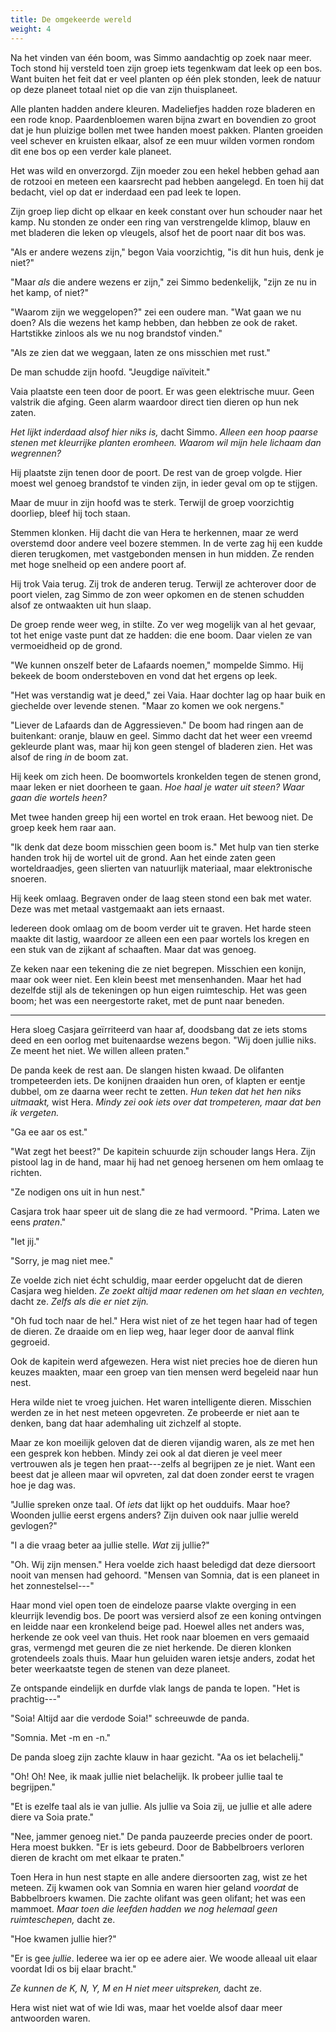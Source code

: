 ```yaml
---
title: De omgekeerde wereld
weight: 4
---
```


Na het vinden van één boom, was Simmo aandachtig op zoek naar meer. Toch stond hij versteld toen zijn groep iets tegenkwam dat leek op een bos. Want buiten het feit dat er veel planten op één plek stonden, leek de natuur op deze planeet totaal niet op die van zijn thuisplaneet.

Alle planten hadden andere kleuren. Madeliefjes hadden roze bladeren en een rode knop. Paardenbloemen waren bijna zwart en bovendien zo groot dat je hun pluizige bollen met twee handen moest pakken. Planten groeiden veel schever en kruisten elkaar, alsof ze een muur wilden vormen rondom dit ene bos op een verder kale planeet.

Het was wild en onverzorgd. Zijn moeder zou een hekel hebben gehad aan de rotzooi en meteen een kaarsrecht pad hebben aangelegd. En toen hij dat bedacht, viel op dat er inderdaad een pad leek te lopen.

Zijn groep liep dicht op elkaar en keek constant over hun schouder naar het kamp. Nu stonden ze onder een ring van verstrengelde klimop, blauw en met bladeren die leken op vleugels, alsof het de poort naar dit bos was.

"Als er andere wezens zijn," begon Vaia voorzichtig, "is dit hun huis, denk je niet?"

"Maar _als_ die andere wezens er zijn," zei Simmo bedenkelijk, "zijn ze nu in het kamp, of niet?"

"Waarom zijn we weggelopen?" zei een oudere man. "Wat gaan we nu doen? Als die wezens het kamp hebben, dan hebben ze ook de raket. Hartstikke zinloos als we nu nog brandstof vinden."

"Als ze zien dat we weggaan, laten ze ons misschien met rust."

De man schudde zijn hoofd. "Jeugdige naïviteit." 

Vaia plaatste een teen door de poort. Er was geen elektrische muur. Geen valstrik die afging. Geen alarm waardoor direct tien dieren op hun nek zaten.

_Het lijkt inderdaad alsof hier niks is,_ dacht Simmo. _Alleen een hoop paarse stenen met kleurrijke planten eromheen. Waarom wil mijn hele lichaam dan wegrennen?_

Hij plaatste zijn tenen door de poort. De rest van de groep volgde. Hier moest wel genoeg brandstof te vinden zijn, in ieder geval om op te stijgen.

Maar de muur in zijn hoofd was te sterk. Terwijl de groep voorzichtig doorliep, bleef hij toch staan. 

Stemmen klonken. Hij dacht die van Hera te herkennen, maar ze werd overstemd door andere veel bozere stemmen. In de verte zag hij een kudde dieren terugkomen, met vastgebonden mensen in hun midden. Ze renden met hoge snelheid op een andere poort af.

Hij trok Vaia terug. Zij trok de anderen terug. Terwijl ze achterover door de poort vielen, zag Simmo de zon weer opkomen en de stenen schudden alsof ze ontwaakten uit hun slaap.

De groep rende weer weg, in stilte. Zo ver weg mogelijk van al het gevaar, tot het enige vaste punt dat ze hadden: die ene boom. Daar vielen ze van vermoeidheid op de grond.

"We kunnen onszelf beter de Lafaards noemen," mompelde Simmo. Hij bekeek de boom ondersteboven en vond dat het ergens op leek.

"Het was verstandig wat je deed," zei Vaia. Haar dochter lag op haar buik en giechelde over levende stenen. "Maar zo komen we ook nergens."

"Liever de Lafaards dan de Aggressieven." De boom had ringen aan de buitenkant: oranje, blauw en geel. Simmo dacht dat het weer een vreemd gekleurde plant was, maar hij kon geen stengel of bladeren zien. Het was alsof de ring _in_ de boom zat.

Hij keek om zich heen. De boomwortels kronkelden tegen de stenen grond, maar leken er niet doorheen te gaan. _Hoe haal je water uit steen? Waar gaan die wortels heen?_

Met twee handen greep hij een wortel en trok eraan. Het bewoog niet. De groep keek hem raar aan.

"Ik denk dat deze boom misschien geen boom is." Met hulp van tien sterke handen trok hij de wortel uit de grond. Aan het einde zaten geen worteldraadjes, geen slierten van natuurlijk materiaal, maar elektronische snoeren.

Hij keek omlaag. Begraven onder de laag steen stond een bak met water. Deze was met metaal vastgemaakt aan iets ernaast.

Iedereen dook omlaag om de boom verder uit te graven. Het harde steen maakte dit lastig, waardoor ze alleen een een paar wortels los kregen en een stuk van de zijkant af schaaften. Maar dat was genoeg.

Ze keken naar een tekening die ze niet begrepen. Misschien een konijn, maar ook weer niet. Een klein beest met mensenhanden. Maar het had dezelfde stijl als de tekeningen op hun eigen ruimteschip. Het was geen boom; het was een neergestorte raket, met de punt naar beneden.

___

Hera sloeg Casjara geïrriteerd van haar af, doodsbang dat ze iets stoms deed en een oorlog met buitenaardse wezens begon. "Wij doen jullie niks. Ze meent het niet. We willen alleen praten."

De panda keek de rest aan. De slangen histen kwaad. De olifanten trompeteerden iets. De konijnen draaiden hun oren, of klapten er eentje dubbel, om ze daarna weer recht te zetten. _Hun teken dat het hen niks uitmaakt,_ wist Hera. _Mindy zei ook iets over dat trompeteren, maar dat ben ik vergeten._

"Ga ee aar os est."

"Wat zegt het beest?" De kapitein schuurde zijn schouder langs Hera. Zijn pistool lag in de hand, maar hij had net genoeg hersenen om hem omlaag te richten.

"Ze nodigen ons uit in hun nest."

Casjara trok haar speer uit de slang die ze had vermoord. "Prima. Laten we eens _praten_."

"Iet jij."

"Sorry, je mag niet mee." 

Ze voelde zich niet écht schuldig, maar eerder opgelucht dat de dieren Casjara weg hielden. _Ze zoekt altijd maar redenen om het slaan en vechten,_ dacht ze. _Zelfs als die er niet zijn._

"Oh fud toch naar de hel." Hera wist niet of ze het tegen haar had of tegen de dieren. Ze draaide om en liep weg, haar leger door de aanval flink gegroeid.

Ook de kapitein werd afgewezen. Hera wist niet precies hoe de dieren hun keuzes maakten, maar een groep van tien mensen werd begeleid naar hun nest. 

Hera wilde niet te vroeg juichen. Het waren intelligente dieren. Misschien werden ze in het nest meteen opgevreten. Ze probeerde er niet aan te denken, bang dat haar ademhaling uit zichzelf al stopte. 

Maar ze kon moeilijk geloven dat de dieren vijandig waren, als ze met hen een gesprek kon hebben. Mindy zei ook al dat dieren je veel meer vertrouwen als je tegen hen praat---zelfs al begrijpen ze je niet. Want een beest dat je alleen maar wil opvreten, zal dat doen zonder eerst te vragen hoe je dag was.

"Jullie spreken onze taal. Of _iets_ dat lijkt op het oudduifs. Maar hoe? Woonden jullie eerst ergens anders? Zijn duiven ook naar jullie wereld gevlogen?"

"I a die vraag beter aa jullie stelle. _Wat_ zij jullie?"

"Oh. Wij zijn mensen." Hera voelde zich haast beledigd dat deze diersoort nooit van mensen had gehoord. "Mensen van Somnia, dat is een planeet in het zonnestelsel---"

Haar mond viel open toen de eindeloze paarse vlakte overging in een kleurrijk levendig bos. De poort was versierd alsof ze een koning ontvingen en leidde naar een kronkelend beige pad. Hoewel alles net anders was, herkende ze ook veel van thuis. Het rook naar bloemen en vers gemaaid gras, vermengd met geuren die ze niet herkende. De dieren klonken grotendeels zoals thuis. Maar hun geluiden waren ietsje anders, zodat het beter weerkaatste tegen de stenen van deze planeet. 

Ze ontspande eindelijk en durfde vlak langs de panda te lopen. "Het is prachtig---"

"Soia! Altijd aar die verdode Soia!" schreeuwde de panda. 

"Somnia. Met -m en -n."

De panda sloeg zijn zachte klauw in haar gezicht. "Aa os iet belachelij."

"Oh! Oh! Nee, ik maak jullie niet belachelijk. Ik probeer jullie taal te begrijpen."

"Et is ezelfe taal als ie van jullie. Als jullie va Soia zij, ue jullie et alle adere diere va Soia prate."

"Nee, jammer genoeg niet." De panda pauzeerde precies onder de poort. Hera moest bukken. "Er is iets gebeurd. Door de Babbelbroers verloren dieren de kracht om met elkaar te praten."

Toen Hera in hun nest stapte en alle andere diersoorten zag, wist ze het meteen. Zij kwamen ook van Somnia en waren hier geland _voordat_ de Babbelbroers kwamen. Die zachte olifant was geen olifant; het was een mammoet. _Maar toen die leefden hadden we nog helemaal geen ruimteschepen,_ dacht ze.

"Hoe kwamen jullie hier?"

"Er is gee _jullie_. Iederee wa ier op ee adere aier. We woode alleaal uit elaar voordat Idi os bij elaar bracht." 

_Ze kunnen de K, N, Y, M en H niet meer uitspreken,_ dacht ze. 

Hera wist niet wat of wie Idi was, maar het voelde alsof daar meer antwoorden waren.